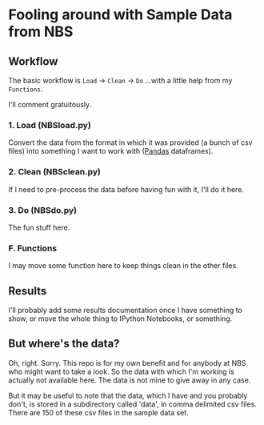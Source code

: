 Fooling around with Sample Data from NBS
========================================

## Workflow

The basic workflow is `Load` -> `Clean` -> `Do`
...with a little help from my `Functions`.

I'll comment gratuitously. 

### 1. Load (NBSload.py)
Convert the data from the format in which it was provided (a bunch of csv files) into something I want to work with ([Pandas](http://pandas.pydata.org/) dataframes). 

### 2. Clean (NBSclean.py)
If I need to pre-process the data before having fun with it, I'll do it here. 

### 3. Do (NBSdo.py)
The fun stuff here. 

### F. Functions
I may move some function here to keep things clean in the other files. 


## Results
I'll probably add some results documentation once I have something to show, or move the whole thing to IPython Notebooks, or something. 

## But where's the data?
Oh, right. Sorry. This repo is for my own benefit and for anybody at NBS who might want to take a look. So the data with which I'm working is actually not available here. The data is not mine to give away in any case. 

But it may be useful to note that the data, which I have and you probably don't, is stored in a subdirectory called 'data', in comma delimited csv files. There are 150 of these csv files in the sample data set. 
